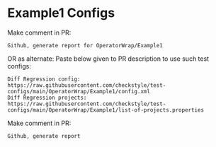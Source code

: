 # Example1 Configs
Make comment in PR:
```
Github, generate report for OperatorWrap/Example1
```
OR as alternate:
Paste below given to PR description to use such test configs:
```
Diff Regression config: https://raw.githubusercontent.com/checkstyle/test-configs/main/OperatorWrap/Example1/config.xml
Diff Regression projects: https://raw.githubusercontent.com/checkstyle/test-configs/main/OperatorWrap/Example1/list-of-projects.properties
```
Make comment in PR:
```
Github, generate report
```
